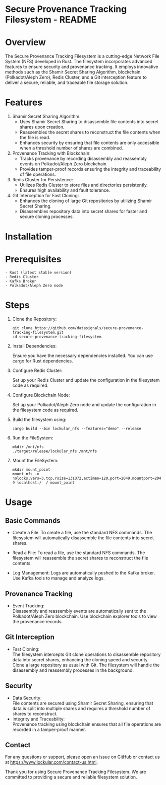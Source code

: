 Secure Provenance Tracking Filesystem - README
==============================================

Overview
========

The Secure Provenance Tracking Filesystem is a cutting-edge Network File System (NFS) developed in Rust. The filesystem incorporates advanced features to ensure security and provenance tracking. It employs innovative methods such as the Shamir Secret Sharing Algorithm, blockchain (Polkadot/Aleph Zero), Redis Cluster, and a Git interception feature to deliver a secure, reliable, and traceable file storage solution.

Features
========

1. Shamir Secret Sharing Algorithm:
 	- Uses Shamir Secret Sharing to disassemble file contents into secret shares upon creation.
 	- Reassembles the secret shares to reconstruct the file contents when the file is read.
 	- Enhances security by ensuring that file contents are only accessible when a threshold number of shares are combined.
2. Provenance Tracking with Blockchain:
 	- Tracks provenance by recording disassembly and reassembly events on Polkadot/Aleph Zero blockchain.
 	- Provides tamper-proof records ensuring the integrity and traceability of file operations.
3. Redis Cluster for Persistence:
 	- Utilizes Redis Cluster to store files and directories  persistently.
 	- Ensures high availability and fault tolerance.
4. Git Interception for Fast Cloning:
 	- Enhances the cloning of large Git repositories by utilizing Shamir Secret Sharing.
 	- Disassembles repository data into secret shares for faster and secure cloning processes.

Installation
============

Prerequisites
=============
 	- Rust (latest stable version)
 	- Redis Cluster
 	- Kafka Broker
 	- Polkadot/Aleph Zero node

Steps
=====
1. Clone the Repository:

      `git clone https://github.com/datasignals/secure-provenance-tracking-filesystem.git`<br>
      `cd secure-provenance-tracking-filesystem`

2. Install Dependencies:

      Ensure you have the necessary dependencies installed. You can use cargo for Rust dependencies.

3. Configure Redis Cluster:

      Set up your Redis Cluster and update the configuration in the filesystem code as required.

4. Configure Blockchain Node:

      Set up your Polkadot/Aleph Zero node and update the configuration in the filesystem code as required.

5. Build the filesystem using:

      `cargo build --bin lockular_nfs --features="demo" --release`

6. Run the FileSystem:

      `mkdir /mnt/nfs`<br>
      `./target/release/lockular_nfs /mnt/nfs`

7. Mount the FileSystem:

      `mkdir mount_point`<br>
      `mount_nfs -o nolocks,vers=3,tcp,rsize=131072,actimeo=120,port=2049,mountport=2049 localhost:/  / mount_point`

Usage
=====

Basic Commands
--------------

 - Create a File:
 To create a file, use the standard NFS commands. The filesystem will automatically disassemble the file contents into secret shares.

- Read a File:
To read a file, use the standard NFS commands. The filesystem will reassemble the secret shares to reconstruct the file contents.

- Log Management:
Logs are automatically pushed to the Kafka broker. Use Kafka tools to manage and analyze logs.

Provenance Tracking
-------------------

 - Event Tracking:  
   Disassembly and reassembly events are automatically sent to the Polkadot/Aleph Zero blockchain.
   Use blockchain explorer tools to view the provenance records.

Git Interception
----------------

 - Fast Cloning:  
   The filesystem intercepts Git clone operations to disassemble repository data into secret shares, enhancing the cloning speed and security.  
   Clone a large repository as usual with Git. The filesystem will handle the disassembly and reassembly processes in the background.

Security
--------

 - Data Security:  
   File contents are secured using Shamir Secret Sharing, ensuring that data is split into multiple shares and requires a threshold number of shares to reconstruct.
 - Integrity and Traceability:  
   Provenance tracking using blockchain ensures that all file operations are recorded in a tamper-proof manner.

Contact
-------

For any questions or support, please open an issue on GitHub or contact us at https://www.lockular.com/contact-us.html.

Thank you for using Secure Provenance Tracking Filesystem. We are committed to providing a secure and reliable filesystem solution.
